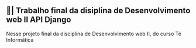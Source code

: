 ## 📑| Trabalho final da disiplina de Desenvolvimento web II API Django

  Nesse projeto final da disciplina de Desenvolvimento web II, do curso Té Informática 
